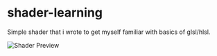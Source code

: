 # shader-learning

Simple shader that i wrote to get myself familiar with basics of glsl/hlsl.  

![Shader Preview](/gif/preview.gif)